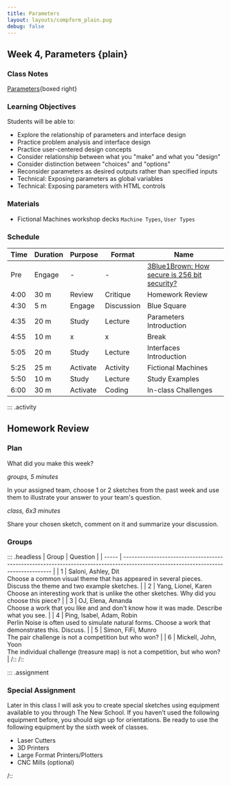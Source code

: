 ```yaml
---
title: Parameters
layout: layouts/compform_plain.pug
debug: false
---
```


## Week 4, Parameters {plain}

### Class Notes

[Parameters](../parameters/index.html){boxed right}

### Learning Objectives

Students will be able to:

- Explore the relationship of parameters and interface design
- Practice problem analysis and interface design
- Practice user-centered design concepts
- Consider relationship between what you "make" and what you "design"
- Consider distinction between "choices" and "options"
- Reconsider parameters as desired outputs rather than specified inputs
- Technical: Exposing parameters as global variables
- Technical: Exposing parameters with HTML controls

### Materials

- Fictional Machines workshop decks `Machine Types`, `User Types`

### Schedule

| Time | Duration | Purpose  | Format     | Name                                                                                        |
| ---- | -------- | -------- | ---------- | ------------------------------------------------------------------------------------------- |
| Pre  | Engage   | -        | -          | [3Blue1Brown: How secure is 256 bit security?](https://www.youtube.com/watch?v=S9JGmA5_unY) |
| 4:00 | 30 m     | Review   | Critique   | Homework Review                                                                             |
| 4:30 | 5 m      | Engage   | Discussion | Blue Square                                                                                 |
| 4:35 | 20 m     | Study    | Lecture    | Parameters Introduction                                                                     |
| 4:55 | 10 m     | x        | x          | Break                                                                                       |
| 5:05 | 20 m     | Study    | Lecture    | Interfaces Introduction                                                                     |
| 5:25 | 25 m     | Activate | Activity   | Fictional Machines                                                                          |
| 5:50 | 10 m     | Study    | Lecture    | Study Examples                                                                              |
| 6:00 | 30 m     | Activate | Coding     | In-class Challenges                                                                         |

::: .activity

## Homework Review

### Plan

What did you make this week?

_groups, 5 minutes_

In your assigned team, choose 1 or 2 sketches from the past week and use them to illustrate your answer to your team's question.

_class, 6x3 minutes_

Share your chosen sketch, comment on it and summarize your discussion.

### Groups

::: .headless
| Group | Question |
| ----- | ---------------------------------------------------------------------------------------------------------------------------------- |
| 1 | Saloni, Ashley, Dit<br/>Choose a common visual theme that has appeared in several pieces. Discuss the theme and two example sketches. |
| 2 | Yang, Lionel, Karen<br/>Choose an interesting work that is unlike the other sketches. Why did you choose this piece? |
| 3 | OJ, Elena, Amanda<br/>Choose a work that you like and and don't know how it was made. Describe what you see. |
| 4 | Ping, Isabel, Adam, Robin<br/>Perlin Noise is often used to simulate natural forms. Choose a work that demonstrates this. Discuss. |
| 5 | Simon, FiFi, Munro<br/>The pair challenge is not a competition but who won? |
| 6 | Mickell, John, Yoon<br/>The individual challenge (treasure map) is not a competition, but who won? |
/::
/::

::: .assignment

### Special Assignment

Later in this class I will ask you to create special sketches using equipment available to you through The New School. If you haven’t used the following equipment before, you should sign up for orientations. Be ready to use the following equipment by the sixth week of classes.

- Laser Cutters
- 3D Printers
- Large Format Printers/Plotters
- CNC Mills (optional)

/::

<style> 
    .headless thead {
        display: none;
    }
</style>
